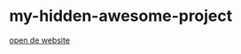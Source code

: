 # my-hidden-awesome-project

[open de website](https://focusfon-0.github.io/my-not-so-hidden-awesome-project/)
